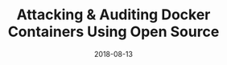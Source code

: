 ---
title: Attacking & Auditing Docker Containers Using Open Source
date: 2018-08-13
type: video
event: OWASP Bay Area 2018
link: https://www.youtube.com/watch?v=ru7GicI5iyI
image: ./videos-bg.png
---